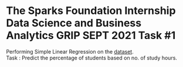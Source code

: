 # The Sparks Foundation Internship Data Science and Business Analytics GRIP SEPT 2021 Task #1
 Performing Simple Linear Regression on the <a href="https://raw.githubusercontent.com/AdiPersonalWorks/Random/master/student_scores%20-%20student_scores.csv">dataset</a>.<br>
 Task : Predict the percentage of students based on no. of study hours.
